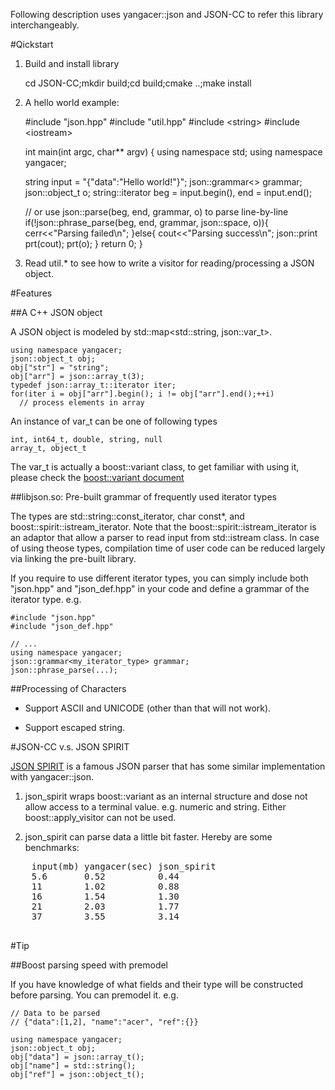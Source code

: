 <link href="markdown.css" rel="stylesheet" type="text/css"><link/>

Following description uses yangacer::json and JSON-CC to refer this library
interchangeably.

#Qickstart

1. Build and install library <p/>

    cd JSON-CC;mkdir build;cd build;cmake ..;make install

2. A hello world example: <p/>

    \#include "json.hpp"
    \#include "util.hpp"
    \#include &lt;string>
    \#include &lt;iostream>

    int main(int argc, char** argv)
    {
      using namespace std;
      using namespace yangacer;
      
      string input = "{\"data\":\"Hello world!\"}";
      json::grammar<> grammar; 
      json::object_t o;
      string::iterator 
        beg = input.begin(),
        end = input.end();

      // or use json::parse(beg, end, grammar, o) to parse line-by-line
      if(!json::phrase_parse(beg, end, grammar, json::space, o)){ 
        cerr<<"Parsing failed\n";
      }else{
        cout<<"Parsing success\n";
        json::print prt(cout);
        prt(o);
      }
      return 0;
    }    

3. Read util.\* to see how to write a visitor for reading/processing a JSON
   object.

#Features

##A C++ JSON object 

A JSON object is modeled by std::map&lt;std::string, json::var\_t&gt;. 

    using namespace yangacer;
    json::object_t obj;
    obj["str"] = "string"; 
    obj["arr"] = json::array_t(3);
    typedef json::array_t::iterator iter;
    for(iter i = obj["arr"].begin(); i != obj["arr"].end();++i)
      // process elements in array

An instance of var\_t can be one of following types

    int, int64_t, double, string, null
    array_t, object_t

The var\_t is actually a boost::variant class, to get familiar with using it,
please check the [boost::variant
document](http://www.boost.org/doc/libs/1_49_0/doc/html/variant/tutorial.html)

##libjson.so: Pre-built grammar of frequently used iterator types

The types are std::string::const\_iterator, char const\*, and boost::spirit::istream\_iterator.
Note that the boost::spirit::istream\_iterator is an adaptor that allow a parser to
read input from std::istream class. In case of using theose types, compilation time of user code can be
reduced largely via linking the pre-built library.

If you require to use different iterator types, you can simply include both
"json.hpp" and "json\_def.hpp" in your code and define a grammar of the
iterator type. e.g.

    #include "json.hpp"
    #include "json_def.hpp"

    // ...
    using namespace yangacer;
    json::grammar<my_iterator_type> grammar;
    json::phrase_parse(...);

##Processing of Characters 
  
  - Support ASCII and UNICODE (other than that will not work). 

  - Support escaped string.

#JSON-CC v.s. JSON SPIRIT

[JSON SPIRIT](http://www.codeproject.com/Articles/20027/JSON-Spirit-A-C-JSON-Parser-Generator-Implemented) 
is a famous JSON parser that has some similar implementation with
yangacer::json.

1. json\_spirit wraps boost::variant as an internal structure and dose not
   allow access to a terminal value. e.g. numeric and string. Either
   boost::apply\_visitor can not be used.

2. json\_spirit can parse data a little bit faster. Hereby are some
   benchmarks:
  
  <pre>
    input(mb) yangacer(sec) json_spirit
    5.6       0.52          0.44
    11        1.02          0.88
    16        1.54          1.30
    21        2.03          1.77
    37        3.55          3.14
  </pre>

#Tip

##Boost parsing speed with premodel

  If you have knowledge of what fields and their type will be constructed
  before parsing. You can premodel it. e.g.

    // Data to be parsed
    // {"data":[1,2], "name":"acer", "ref":{}}

    using namespace yangacer;
    json::object_t obj;
    obj["data"] = json::array_t();
    obj["name"] = std::string();
    obj["ref"] = json::object_t();

